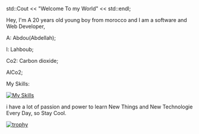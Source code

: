 std::Cout << "Welcome To my World" << std::endl;

Hey, I'm A 20 years old young boy from morocco and I am a software and Web Developer,

A: Abdou(Abdellah);

l: Lahboub;

Co2: Carbon dioxide;

AlCo2;

My Skills:

[![My Skills](https://skillicons.dev/icons?i=c,cpp,py,django,js,html,css,bootstrap,react,java,vscode)](https://skillicons.dev)

i have a lot of passion and power to learn New Things and New Technologie Every Day, so Stay Cool.

[![trophy](https://github-profile-trophy.vercel.app/?username=AlCo2)](https://github.com/AlCo2/github-profile-trophy)
